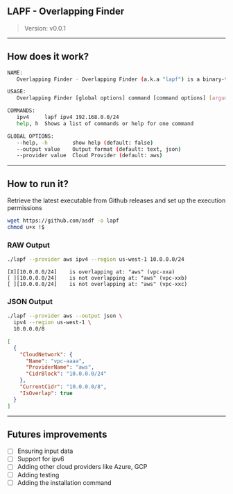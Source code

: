 ## LAPF - Overlapping Finder

> Version: v0.0.1

------

## How does it work?

```bash
NAME:
   Overlapping Finder - Overlapping Finder (a.k.a "lapf") is a binary-tool made and built in golang to find possible overlapping CIDR Block notation through cloud providers (AWS)

USAGE:
   Overlapping Finder [global options] command [command options] [arguments...]

COMMANDS:
   ipv4     lapf ipv4 192.168.0.0/24
   help, h  Shows a list of commands or help for one command

GLOBAL OPTIONS:
   --help, -h        show help (default: false)
   --output value    Output format (default: text, json)
   --provider value  Cloud Provider (default: aws)
```

------

## How to run it?

Retrieve the latest executable from Github releases and set up the execution permissions

```bash
wget https://github.com/asdf -o lapf
chmod u+x !$ 
```

### RAW Output

```bash
./lapf --provider aws ipv4 --region us-west-1 10.0.0.0/24
```

```text
[X][10.0.0.0/24]	is overlapping at: "aws" (vpc-xxa)
[ ][10.0.0.0/24]	is not overlapping at: "aws" (vpc-xxb)
[ ][10.0.0.0/24]	is not overlapping at: "aws" (vpc-xxc)
```

### JSON Output

```bash
./lapf --provider aws --output json \
  ipv4 --region us-west-1 \
  10.0.0.0/8
```

```json
[
  {
    "CloudNetwork": {
      "Name": "vpc-aaaa",
      "ProviderName": "aws",
      "CidrBlock": "10.0.0.0/24"
    },
    "CurrentCidr": "10.0.0.0/8",
    "IsOverlap": true
  }
]
```

------

## Futures improvements

- [ ] Ensuring input data
- [ ] Support for ipv6
- [ ] Adding other cloud providers like Azure, GCP
- [ ] Adding testing
- [ ] Adding the installation command   
